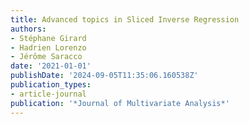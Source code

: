 ```yaml
---
title: Advanced topics in Sliced Inverse Regression
authors:
- Stéphane Girard
- Hadrien Lorenzo
- Jérôme Saracco
date: '2021-01-01'
publishDate: '2024-09-05T11:35:06.160538Z'
publication_types:
- article-journal
publication: '*Journal of Multivariate Analysis*'
---
```

